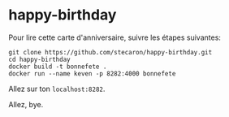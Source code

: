 # happy-birthday

Pour lire cette carte d'anniversaire, suivre les étapes suivantes:

```
git clone https://github.com/stecaron/happy-birthday.git
cd happy-birthday
docker build -t bonnefete .
docker run --name keven -p 8282:4000 bonnefete
```

Allez sur ton `localhost:8282`.

Allez, bye.
